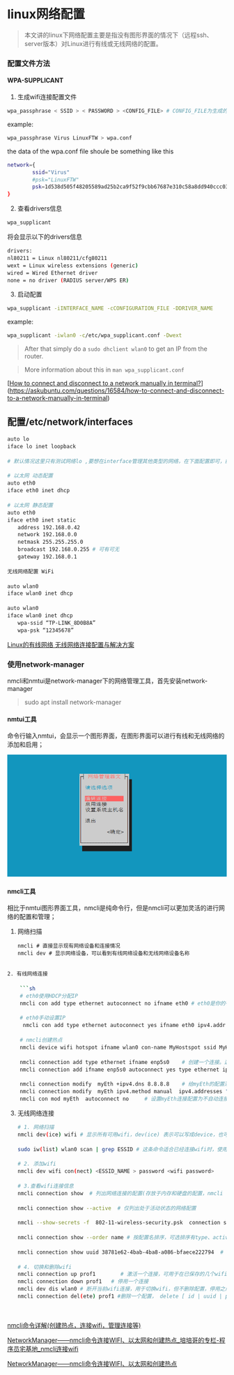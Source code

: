 # linux网络配置

> 本文讲的linux下网络配置主要是指没有图形界面的情况下（远程ssh、server版本）对Linux进行有线或无线网络的配置。

### 配置文件方法

#### WPA-SUPPLICANT

1. 生成wifi连接配置文件
```sh
wpa_passphrase < SSID > < PASSWORD > <CONFIG_FILE> # CONFIG_FILE为生成的配置文件名，默认存储在/etc/
```
example: 
```sh
wpa_passphrase Virus LinuxFTW > wpa.conf
```


the data of the wpa.conf file shoule be something like this
```bash
network={  
        ssid="Virus"  
        #psk="LinuxFTW"  
        psk=1d538d505f48205589ad25b2ca9f52f9cbb67687e310c58a8dd940ccc03fbfae  
}  
```
2. 查看drivers信息
```sh
wpa_supplicant
```

将会显示以下的drivers信息
```sh
drivers:
nl80211 = Linux nl80211/cfg80211
wext = Linux wireless extensions (generic)
wired = Wired Ethernet driver
none = no driver (RADIUS server/WPS ER)
```
3. 启动配置
```sh
wpa_supplicant -iINTERFACE_NAME -cCONFIGURATION_FILE -DDRIVER_NAME 
```
example:
```sh
wpa_supplicant -iwlan0 -c/etc/wpa_supplicant.conf -Dwext
````

> After that simply do a `sudo dhclient wlan0` to get an IP from the router.

> More information about this in `man wpa_supplicant.conf`

[[How to connect and disconnect to a network manually in terminal?](https://askubuntu.com/questions/16584/how-to-connect-and-disconnect-to-a-network-manually-in-terminal)](https://askubuntu.com/questions/16584/how-to-connect-and-disconnect-to-a-network-manually-in-terminal)

## 配置/etc/network/interfaces 

```sh
auto lo
iface lo inet loopback

# 默认情况这里只有测试网络lo ,要想在interface管理其他类型的网络，在下面配置即可，前提是NetworkManager.conf 中managed=false，不然这里不会起效。

# 以太网 动态配置 
auto eth0
iface eth0 inet dhcp

# 以太网 静态配置
auto eth0
iface eth0 inet static
　　address 192.168.0.42
　　network 192.168.0.0
　　netmask 255.255.255.0
　　broadcast 192.168.0.255 # 可有可无
　　gateway 192.168.0.1

无线网络配置 WiFi

auto wlan0
iface wlan0 inet dhcp
　　
auto wlan0
iface wlan0 inet dhcp
　　wpa-ssid “TP-LINK_8D0B8A”
　　wpa-psk “12345678”
```

[Linux的有线网络 无线网络连接配置与解决方案](https://blog.csdn.net/CSDNhuaong/article/details/77925306)

### 使用network-manager

nmcli和nmtui是network-manager下的网络管理工具，首先安装network-manager

> sudo apt install network-manager

#### nmtui工具

命令行输入nmtui，会显示一个图形界面，在图形界面可以进行有线和无线网络的添加和启用；

![image-20211017002158532](image/image-20211017002158532.png)



####  nmcli工具

相比于nmtui图形界面工具，nmcli是纯命令行，但是nmcli可以更加灵活的进行网络的配置和管理；

1. 网络扫描

    ```shell
    nmcli # 直接显示现有网络设备和连接情况
    nmcli dev # 显示网络设备，可以看到有线网络设备和无线网络设备名称
```sh

2. 有线网络连接

	```sh
	# eth0使用HDCP分配IP
	nmcli con add type ethernet autoconnect no ifname eth0 # eth0是你的有线网卡设备名称
	
	# eth0手动设置IP
	 nmcli con add type ethernet autoconnect yes ifname eth0 ipv4.addr "192.168.0.0/24" ipv4.method manual
	 
	# nmcli创建热点
	nmcli device wifi hotspot ifname wlan0 con-name MyHostspot ssid MyHostspotSSID password 12345678
	 
	nmcli connection add type ethernet ifname enp5s0    # 创建一个连接。这里没有指定method，则默认使用auto，也就是自动配置。类型是以太网，类型有以太网、wifi，adsl等，具体参考文章头部给的url
	nmcli connection add ifname enp5s0 autoconnect yes type ethernet ip4 10.1.1.1/8 gw4 10.1.0.1    # 创建一个静态ip的以太网连接
	
	nmcli connection modify  myEth +ipv4.dns 8.8.8.8    # 给myEth的配置添加dns
	nmcli connection modify  myEth ipv4.method manual  ipv4.addresses "192.168.43.64/24,10.0.0.23/8"   #修改myEth连接为手动，ip地址设置为两个
	nmcli con mod myEth  autoconnect no     # 设置myEth连接配置为不自动连接(重启操作系统或从起NetworkManager就能看到不会自动连接了)
```

3. 无线网络连接

   ```sh
   # 1. 网络扫描
   nmcli dev(ice) wifi # 显示所有可用wifi，dev(ice) 表示可以写成device，也可以简写为dev，后面写法相同
   
   sudo iw(list) wlan0 scan | grep ESSID # 这条命令适合已经连接wifi时，使用上一条命令只能看到已连接wifi时使用，wlan0为你的无线网卡名称
   
   # 2. 添加wifi
   nmcli dev wifi con(nect) <ESSID_NAME > password <wifi password>
   
   # 3.查看wifi连接信息
   nmcli connection show  # 列出网络连接的配置(存放于内存和硬盘的配置，nmcli -f active connection show 表示显示存储于内存配置， -f profile表示存放于硬盘的配置)
   
   nmcli connection show --active  # 仅列出处于活动状态的网络配置
   
   nmcli --show-secrets -f  802-11-wireless-security.psk  connection show  myAP001  # 显示myAP001密码，加了--show-secrets或-s才能显示密码明文
   
   nmcli connection show --order name # 按配置名排序，可选排序有type、active、name、path(d-bus路径)，+号和-号表示升序和降序，未指定，则默认使用升序。默认排序是：--order active:name:path
   
   nmcli connection show uuid 38781e62-4bab-4ba8-a086-bfaece222794  # 按指定关键字显示，关键字有id，uuid、path、apath。 用途是不能使用常规的nmcli connection show <配置名> 来显示的时候，这种显示方法就可以派上用场了。
   
   # 4. 切换和删除wifi
   nmcli connection up prof1        # 激活一个连接，可用于在已保存的几个wifi中进行切换
   nmcli connection down prof1   # 停用一个连接
   nmcli dev dis wlan0 # 断开当前wifi连接，用于切换wifi，但不删除配置，停用之后可以重新搜索连接其它wifi
   nmcli connection del(ete) prof1 #删除一个配置， delete [ id | uuid | path ] ID...
   
   
   
   
   ```




[nmcli命令详解(创建热点，连接wifi，管理连接等)](https://www.cnblogs.com/mind-water/p/12079647.html)

[NetworkManager——nmcli命令连接WIFI、以太网和创建热点_培培哥的专栏-程序员宅基地_nmcli连接wifi](https://www.cxyzjd.com/article/u014695839/84554606)

[NetworkManager——nmcli命令连接WIFI、以太网和创建热点](https://blog.csdn.net/u014695839/article/details/84554606)

